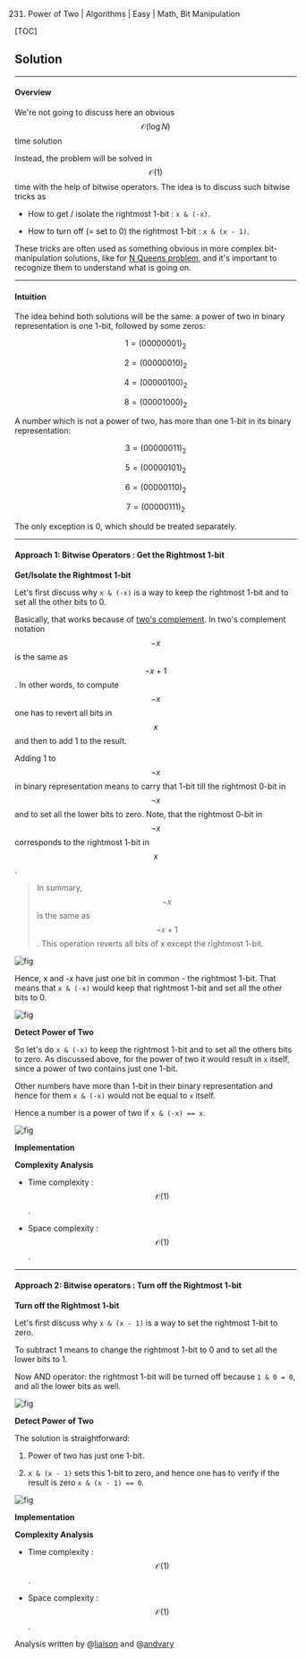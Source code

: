 231. Power of Two | Algorithms | Easy | Math, Bit Manipulation

[TOC]

## Solution

--- 

#### Overview

We're not going to discuss here an obvious $$\mathcal{O}(\log N)$$
time solution



Instead, the problem will be solved in $$\mathcal{O}(1)$$ time
with the help of bitwise operators. The idea 
is to discuss such bitwise tricks as 

- How to get / isolate the rightmost 1-bit : `x & (-x)`.

- How to turn off (= set to 0) the rightmost 1-bit : `x & (x - 1)`.

These tricks are often used as something obvious in more 
complex bit-manipulation solutions, 
like for [N Queens problem](https://leetcode.com/articles/n-queens-ii/),
and it's important to recognize them to understand what is going on.
 



---
#### Intuition

The idea behind both solutions will be the same: a power of two
in binary representation is one 1-bit, followed by some zeros:

$$1 = (0000 0001)_2$$

$$2 = (0000 0010)_2$$

$$4 = (0000 0100)_2$$

$$8 = (0000 1000)_2$$

A number which is not a power of two, has more than one 1-bit
in its binary representation:

$$3 = (0000 0011)_2$$

$$5 = (0000 0101)_2$$

$$6 = (0000 0110)_2$$

$$7 = (0000 0111)_2$$

The only exception is 0, which should be treated separately.
 



---
#### Approach 1: Bitwise Operators : Get the Rightmost 1-bit

**Get/Isolate the Rightmost 1-bit**

Let's first discuss why `x & (-x)` is a way 
to keep the rightmost 1-bit and to set all the other bits to 0.

Basically, that works because of [two's complement](https://en.wikipedia.org/wiki/Two%27s_complement). 
In two's complement notation $$-x$$ is the same as $$\lnot x + 1$$.
In other words, to compute $$-x$$ one has to revert all bits in $$x$$
and then to add 1 to the result.

Adding 1 to $$\lnot x$$ in binary representation means 
to carry that 1-bit till the rightmost 0-bit in $$\lnot x$$
and to set all the lower bits to zero. 
Note, that the rightmost 0-bit in $$\lnot x$$ corresponds to the
rightmost 1-bit in $$x$$. 

> In summary, $$-x$$ is the same as $$\lnot x + 1$$. 
This operation reverts all bits of x except the rightmost 1-bit.

![fig](../Figures/231/twos.png)

Hence, x and -x have just one bit in common - the rightmost 1-bit.
That means that `x & (-x)` would keep that rightmost 1-bit and 
set all the other bits to 0.

![fig](../Figures/231/rightmost.png) 

**Detect Power of Two**

So let's do `x & (-x)` to keep the rightmost 1-bit and to set
all the others bits to zero. 
As discussed above, 
for the power of two it would result in `x` itself, since
a power of two contains just one 1-bit.

Other numbers have more than 1-bit in their binary 
representation and hence for them `x & (-x)` would not be
equal to `x` itself. 

Hence a number is a power of two if `x & (-x) == x`.

![fig](../Figures/231/first2.png) 

**Implementation**



**Complexity Analysis**

* Time complexity : $$\mathcal{O}(1)$$. 

* Space complexity : $$\mathcal{O}(1)$$.
 



---
#### Approach 2: Bitwise operators : Turn off the Rightmost 1-bit

**Turn off the Rightmost 1-bit**

Let's first discuss why `x & (x - 1)` is a way 
to set the rightmost 1-bit to zero.

To subtract 1 means to change the rightmost 1-bit to 0 
and to set all the lower bits to 1.  

Now AND operator: the rightmost 1-bit will be turned off
because `1 & 0 = 0`, 
and all the lower bits as well. 

![fig](../Figures/231/turn2.png)

**Detect Power of Two**

The solution is straightforward: 

1. Power of two has just one 1-bit.

2. `x & (x - 1)` sets this 1-bit to zero, 
and hence one has to verify if the result is zero 
`x & (x - 1) == 0`.

![fig](../Figures/231/second2.png)

**Implementation**



**Complexity Analysis**

* Time complexity : $$\mathcal{O}(1)$$. 

* Space complexity : $$\mathcal{O}(1)$$.


Analysis written by @[liaison](https://leetcode.com/liaison/)
and @[andvary](https://leetcode.com/andvary/)

